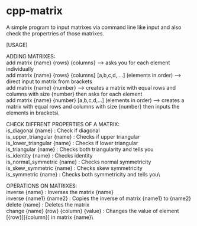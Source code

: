 # cpp-matrix
A simple program to input matrixes via command line like input and also check the propertries of those matrixes.

[USAGE]

ADDING MATRIXES:\
add matrix {name} {rows} {columns} --> asks you for each element individually\
add matrix {name} {rows} {columns} [a,b,c,d,....] (elements in order) --> direct input to matrix from brackets\
add matrix {name} {number} --> creates a matrix with equal rows and columns with size {number} then asks for each element\
add matrix {name} {number} [a,b,c,d,...] (elements in order) --> creates a matrix with equal rows and columns with size {number} then inputs the elements in brackets\\

CHECK DIFFRENT PROPERTIES OF A MATRIX:\
is_diagonal {name} : Check if diagonal\
is_upper_triangular {name} : Checks if upper triangular\
is_lower_triangular {name} : Checks if lower triangular\
is_triangular {name} : Checks both triangularity and tells you\
is_identity {name} : Checks identity\
is_normal_symmetric {name} :  Checks normal symmetricity\
is_skew_symmetric {name} : Checks skew symmetricity\
is_symmetric {name} :  Checks both symmetricity and tells you\\

OPERATIONS ON MATRIXES:\
inverse {name} : Inverses the matrix {name}\
inverse {name1} {name2} :  Copies the inverse of matrix {name1} to {name2}\
delete {name} : Deletes the matrix\
change {name} {row} {column} {value} : Changes the value of element [{row}][{column}] in matrix {name}\
